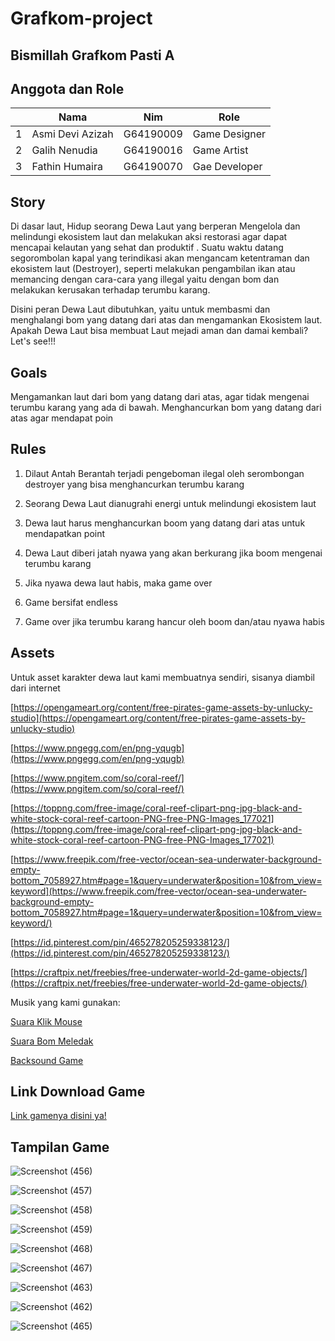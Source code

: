 # Grafkom-project
## Bismillah Grafkom Pasti A
## Anggota dan Role
<table>
    <thead>
        <tr>
            <th></th>
            <th>Nama</th>
            <th>Nim</th>
            <th>Role</th>
        </tr>
    </thead>
    <tbody>
        <tr>
            <td>1</td>
            <td>Asmi Devi Azizah</td>
            <td>G64190009</td>
            <td>Game Designer</td>
        </tr>
        <tr>
            <td>2</td>
            <td>Galih Nenudia</td>
            <td>G64190016</td>
            <td>Game Artist</td>
        </tr>
        <tr>
            <td>3</td>
            <td>Fathin Humaira</td>
            <td>G64190070</td>
            <td>Gae Developer</td>
        </tr>
    </tbody>
</table>

## Story
Di dasar laut, Hidup seorang Dewa Laut yang berperan Mengelola dan melindungi ekosistem laut dan melakukan aksi restorasi agar dapat mencapai kelautan yang sehat dan produktif . Suatu waktu datang segorombolan kapal yang terindikasi akan mengancam ketentraman dan ekosistem laut (Destroyer), seperti melakukan pengambilan ikan atau memancing dengan cara-cara yang illegal yaitu dengan bom dan melakukan kerusakan terhadap terumbu karang.

Disini peran Dewa Laut dibutuhkan, yaitu untuk membasmi dan menghalangi bom yang datang dari atas dan mengamankan Ekosistem laut. Apakah Dewa Laut bisa membuat Laut mejadi aman dan damai kembali? Let's see!!!

## Goals
Mengamankan laut dari bom yang datang dari atas, agar tidak mengenai terumbu karang yang ada di bawah. Menghancurkan bom yang datang dari atas agar mendapat poin

## Rules
1. Dilaut Antah Berantah terjadi pengeboman ilegal oleh serombongan destroyer yang bisa menghancurkan terumbu karang

2. Seorang Dewa Laut dianugrahi energi untuk melindungi ekosistem laut

3. Dewa laut harus menghancurkan boom yang datang dari atas untuk mendapatkan point

4. Dewa Laut diberi jatah nyawa yang akan berkurang jika boom mengenai terumbu karang

5. Jika nyawa dewa laut habis, maka game over

6. Game bersifat endless 

7. Game over jika terumbu karang hancur oleh boom dan/atau nyawa habis


## Assets
Untuk asset karakter dewa laut kami membuatnya sendiri, sisanya diambil dari internet

[https://opengameart.org/content/free-pirates-game-assets-by-unlucky-studio](https://opengameart.org/content/free-pirates-game-assets-by-unlucky-studio)

[https://www.pngegg.com/en/png-yqugb](https://www.pngegg.com/en/png-yqugb)

[https://www.pngitem.com/so/coral-reef/](https://www.pngitem.com/so/coral-reef/)

[https://toppng.com/free-image/coral-reef-clipart-png-jpg-black-and-white-stock-coral-reef-cartoon-PNG-free-PNG-Images_177021](https://toppng.com/free-image/coral-reef-clipart-png-jpg-black-and-white-stock-coral-reef-cartoon-PNG-free-PNG-Images_177021)

[https://www.freepik.com/free-vector/ocean-sea-underwater-background-empty-bottom_7058927.htm#page=1&query=underwater&position=10&from_view=keyword](https://www.freepik.com/free-vector/ocean-sea-underwater-background-empty-bottom_7058927.htm#page=1&query=underwater&position=10&from_view=keyword/)

[https://id.pinterest.com/pin/465278205259338123/](https://id.pinterest.com/pin/465278205259338123/)

[https://craftpix.net/freebies/free-underwater-world-2d-game-objects/](https://craftpix.net/freebies/free-underwater-world-2d-game-objects/)




Musik yang kami gunakan:

[Suara Klik Mouse](https://assets.mixkit.co/sfx/download/mixkit-select-click-1109.wav)

[Suara Bom Meledak](https://assets.mixkit.co/sfx/download/mixkit-sea-mine-deep-explosion-1186.wav)

[Backsound Game](https://www.melodyloops.com/my-music/longoloops/89743516528/melodyloops-preview-funny-adventure-2m30s-mp3/)


## Link Download Game
[Link gamenya disini ya!](https://drive.google.com/file/d/1VzoORvD6hMonAi8CRucgXFjTrJBIv9Wn/view?usp=sharing)



## Tampilan Game
![Screenshot (456)](https://user-images.githubusercontent.com/79556700/145847756-795ba271-c7ea-4888-bfc7-9195f25dea1c.png)


![Screenshot (457)](https://user-images.githubusercontent.com/79556700/145847812-be7c26d9-5ea8-4b3f-8205-51e2e274d256.png)


![Screenshot (458)](https://user-images.githubusercontent.com/79556700/145847875-9abd5b55-2020-4f1f-b5e2-9d9cd047b0dc.png)


![Screenshot (459)](https://user-images.githubusercontent.com/79556700/145847871-d20a77d7-2186-466b-a1d7-afd8548f1819.png)


![Screenshot (468)](https://user-images.githubusercontent.com/79556700/145847883-22a1ceb6-c9e5-4738-9734-8078996dd116.png)


![Screenshot (467)](https://user-images.githubusercontent.com/79556700/145847888-ff9cec3a-78d1-48f0-a6be-af527d28869f.png)


![Screenshot (463)](https://user-images.githubusercontent.com/79556700/145847858-b47fe0d5-adec-4bb6-85a6-25ff6c81cead.png)


![Screenshot (462)](https://user-images.githubusercontent.com/79556700/145847867-2a55b761-18a2-4e8e-b817-b999f96b39e4.png)


![Screenshot (465)](https://user-images.githubusercontent.com/79556700/145847848-61f4ef32-4df8-401d-9181-b39925cb4d00.png)




